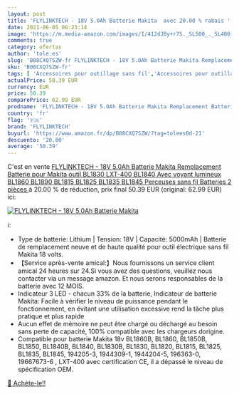 ```yaml
---
layout: post
title: 'FLYLINKTECH - 18V 5.0Ah Batterie Makita  avec 20.00 % rabais '
date: 2021-06-05 06:23:14
image: 'https://m.media-amazon.com/images/I/412dJBy+r7S._SL500_._SL400_.jpg'
comments: true
category: ofertas
author: 'tole.es'
slug: 'B08CXQ7SZW-fr FLYLINKTECH - 18V 5.0Ah Batterie Makita Remplacement...'
sku: 'B08CXQ7SZW-fr'
tags: [ 'Accessoires pour outillage sans fil','Accessoires pour outillage électroportatif','Bricolage','Outillage à main et électroportatif','Packs batterie pour outils sans fil','flylinktech', ]
actualPrice: 50.39 EUR
currency: EUR
price: 50.39
comparePrice: 62.99 EUR
prodname: 'FLYLINKTECH - 18V 5.0Ah Batterie Makita Remplacement Batterie pour Makita outil BL1830 LXT-400 BL1840 Avec voyant lumineux BL1860 BL1890 BL1815 BL1825 BL1835 BL1845 Perceuses sans fil Batteries  2 pièces '
country: 'fr'
flag: '🇫🇷'
brand: 'FLYLINKTECH'
buyurl: 'https://www.amazon.fr/dp/B08CXQ7SZW/?tag=tolees0d-21'
descuento: '20.00'
average: '50.39'
---
```


C'est en vente [FLYLINKTECH - 18V 5.0Ah Batterie Makita Remplacement Batterie pour Makita outil BL1830 LXT-400 BL1840 Avec voyant lumineux BL1860 BL1890 BL1815 BL1825 BL1835 BL1845 Perceuses sans fil Batteries  2 pièces ](https://www.amazon.fr/dp/B08CXQ7SZW/?tag=tolees0d-21)  à  20.00 % de réduction, prix final  50.39 EUR (original: 62.99 EUR) ici:

[![FLYLINKTECH - 18V 5.0Ah Batterie Makita ](https://m.media-amazon.com/images/I/412dJBy+r7S._SL500_._SL400_.jpg)](https://www.amazon.fr/dp/B08CXQ7SZW/?tag=tolees0d-21)

ℹ️:

- Type de batterie: Lithium | Tension: 18V | Capacité: 5000mAh | Batterie de remplacement neuve et de haute qualité pour outil électrique sans fil Makita 18 volts.
- 【Service après-vente amical:】Nous fournissons un service client amical 24 heures sur 24.Si vous avez des questions, veuillez nous contacter via un message amazon. Et nous serons responsables de la batterie avec 12 MOIS.
- Indicateur 3 LED - chacun 33% de la batterie, Indicateur de batterie Makita: Facile à vérifier le niveau de puissance pendant le fonctionnement, en évitant une utilisation excessive rend la tâche plus pratique et plus rapide
- Aucun effet de mémoire ne peut être chargé ou déchargé au besoin sans perte de capacité, 100% compatible avec les chargeurs dorigine.
- Compatible pour batterie Makita 18v BL1860B, BL1860, BL1850B, BL1850, BL1840B, BL1840, BL1830B, BL1830, BL1820, BL1815, BL1825, BL1835, BL1845, 194205-3, 1944309-1, 1944204-5, 196363-0, 19667673-6 , LXT-400 avec certification CE, il a dépassé le niveau de spécification OEM.

[🛒 Achète-le!!](https://www.amazon.fr/dp/B08CXQ7SZW/?tag=tolees0d-21)
